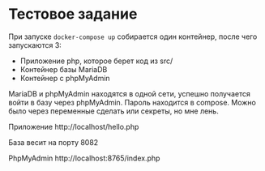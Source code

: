 # Тестовое задание 
При запуске `docker-compose up` собирается один контейнер, после чего запускаются 3:

- Приложение php, которое берет код из src/
- Контейнер базы MariaDB
- Контейнер с phpMyAdmin

MariaDB и phpMyAdmin находятся в одной сети, успешно получается войти в базу через phpMyAdmin.
Пароль находится в compose. Можно было через переменные сделать или секреты, но мне лень.

Приложение http://localhost/hello.php

База весит на порту 8082

PhpMyAdmin http://localhost:8765/index.php
